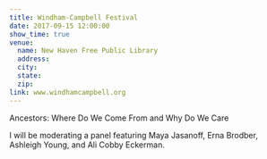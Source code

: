```yaml
---
title: Windham-Campbell Festival
date: 2017-09-15 12:00:00
show_time: true
venue:
  name: New Haven Free Public Library
  address:
  city:
  state:
  zip:
link: www.windhamcampbell.org
---
```



Ancestors: Where Do We Come From and Why Do We Care

I will be moderating a panel featuring Maya Jasanoff, Erna Brodber, Ashleigh Young, and Ali Cobby Eckerman.&nbsp;